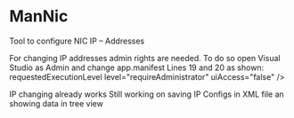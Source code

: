 ﻿# ManNic
Tool to configure NIC IP – Addresses 

For changing IP addresses admin rights are needed. To do so open Visual Studio as Admin and change app.manifest Lines 19 and 20 as shown:
        requestedExecutionLevel level="requireAdministrator" uiAccess="false" />
        <!--requestedExecutionLevel level="asInvoker" uiAccess="false" /-->

IP changing already works
Still working on saving IP Configs in XML file an showing data in tree view


